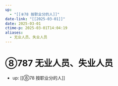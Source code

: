 ```yaml
---
up:
  - "[[⑧78 按职业分的人]]"
date-link: "[[2025-03-01]]"
date: 2025-03-01
ctime-p: 2025-03-01T14:04:19
aliases:
  - 无业人员、失业人员
---
```


# ⑧787 无业人员、失业人员

- up: [[⑧78 按职业分的人]]
